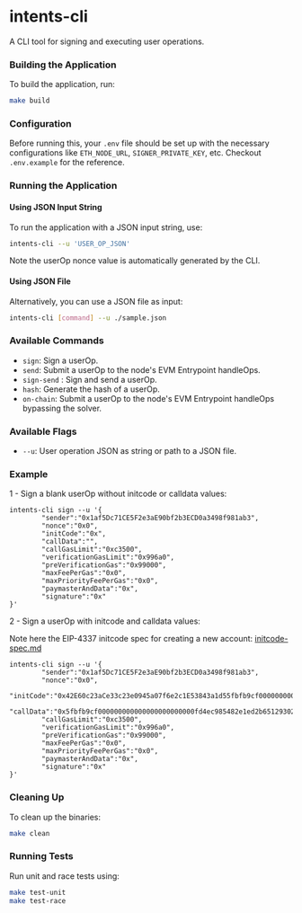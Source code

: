 # intents-cli

A CLI tool for signing and executing user operations.

### Building the Application

To build the application, run:

```sh
make build
```

### Configuration

Before running this, your `.env` file should be set up with the necessary configurations like `ETH_NODE_URL`, `SIGNER_PRIVATE_KEY`, etc.
Checkout `.env.example` for the reference.

### Running the Application

#### Using JSON Input String

To run the application with a JSON input string, use:

```sh
intents-cli --u 'USER_OP_JSON'
```

Note the userOp nonce value is automatically generated by the CLI.

#### Using JSON File

Alternatively, you can use a JSON file as input:

```sh
intents-cli [command] --u ./sample.json
```

### Available Commands

- `sign`: Sign a userOp.
- `send`: Submit a userOp to the node's EVM Entrypoint handleOps.
- `sign-send` : Sign and send a userOp.
- `hash`: Generate the hash of a userOp.
- `on-chain`: Submit a userOp to the node's EVM Entrypoint handleOps bypassing the solver.

### Available Flags

- `--u`: User operation JSON as string or path to a JSON file.

### Example
1 - Sign a blank userOp without initcode or calldata values:

```shell
intents-cli sign --u '{
        "sender":"0x1af5Dc71CE5F2e3aE90bf2b3ECD0a3498f981ab3",
        "nonce":"0x0",
        "initCode":"0x",
        "callData":"",
        "callGasLimit":"0xc3500",
        "verificationGasLimit":"0x996a0",
        "preVerificationGas":"0x99000",
        "maxFeePerGas":"0x0",
        "maxPriorityFeePerGas":"0x0",
        "paymasterAndData":"0x",
        "signature":"0x"
}'
```

2 - Sign a userOp with initcode and calldata values:

Note here the EIP-4337 initcode spec for creating a new account: [initcode-spec.md](./initcode-spec.md)

```shell
intents-cli sign --u '{
        "sender":"0x1af5Dc71CE5F2e3aE90bf2b3ECD0a3498f981ab3",
        "nonce":"0x0",
        "initCode":"0x42E60c23aCe33c23e0945a07f6e2c1E53843a1d55fbfb9cf000000000000000000000000fd4ec985482e1ed2b651293025EDaD889FaC3947",
        "callData":"0x5fbfb9cf000000000000000000000000fd4ec985482e1ed2b651293025EDaD889FaC394700",
        "callGasLimit":"0xc3500",
        "verificationGasLimit":"0x996a0",
        "preVerificationGas":"0x99000",
        "maxFeePerGas":"0x0",
        "maxPriorityFeePerGas":"0x0",
        "paymasterAndData":"0x",
        "signature":"0x"
}'
```

### Cleaning Up

To clean up the binaries:

```sh
make clean
```

### Running Tests

Run unit and race tests using:

```sh
make test-unit
make test-race
```
